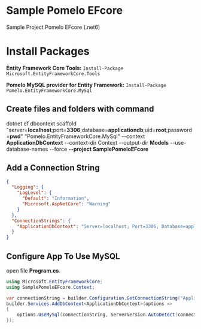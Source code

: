 
# Sample Pomelo EFcore
Sample Project Pomelo EFcore (.net6)


# Install Packages

**Entity Framework Core Tools:**
`Install-Package Microsoft.EntityFrameworkCore.Tools`

**Pomelo MySQL provider for Entity Framework:**
`Install-Package Pomelo.EntityFrameworkCore.MySql`

## Create files and folders with command

dotnet ef dbcontext scaffold "server=**localhost**;port=**3306**;database=**applicationdb**;uid=**root**;password=**pwd**" "Pomelo.EntityFrameworkCore.MySql"  --context **ApplicationDbContext** --context-dir Context  --output-dir **Models** --use-database-names --force **--project SamplePomeloEFcore**

## Add a Connection String

```json
{
  "Logging": {
    "LogLevel": {
      "Default": "Information",
      "Microsoft.AspNetCore": "Warning"
    }
  },
  "ConnectionStrings": {
    "ApplicationDbContext": "Server=localhost; Port=3306; Database=applicationdb; Uid=root; Pwd=pwd;"
  }
}

```

## Configure App To Use MySQL
open file **Program.cs**.
```csharp
using Microsoft.EntityFrameworkCore;
using SamplePomeloEFcore.Context;

var connectionString = builder.Configuration.GetConnectionString("ApplicationDbContext");
builder.Services.AddDbContext<ApplicationDbContext>(options =>
{
    options.UseMySql(connectionString, ServerVersion.AutoDetect(connectionString));
});

```
